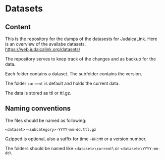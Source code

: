 # Datasets

## Content
This is the repository for the dumps of the datasests for JudaicaLink.
Here is an overview of the availabe datasets. 
https://web.judaicalink.org/datasets/

The repository serves to keep track of the changes and as backup for the data.

Each folder contains a dataset. The subfolder contains the version.

The folder `current` is default and holds the current data.

The data is stored as ttl or ttl.gz.


## Naming conventions

The files should be named as following:

`<dataset>-<subcategory>-YYYY-mm-dd.ttl.gz`

Gzipped is optional, also a suffix for time `-HH:MM` or a version number.

The folders should be named like `<dataset>\current`\ or `<dataset>\YYYY-mm-dd\`
